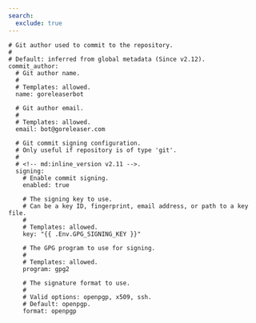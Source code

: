 ```yaml
---
search:
  exclude: true
---
```


    # Git author used to commit to the repository.
    #
    # Default: inferred from global metadata (Since v2.12).
    commit_author:
      # Git author name.
      #
      # Templates: allowed.
      name: goreleaserbot

      # Git author email.
      #
      # Templates: allowed.
      email: bot@goreleaser.com

      # Git commit signing configuration.
      # Only useful if repository is of type 'git'.
      #
      # <!-- md:inline_version v2.11 -->.
      signing:
        # Enable commit signing.
        enabled: true

        # The signing key to use.
        # Can be a key ID, fingerprint, email address, or path to a key file.
        #
        # Templates: allowed.
        key: "{{ .Env.GPG_SIGNING_KEY }}"

        # The GPG program to use for signing.
        #
        # Templates: allowed.
        program: gpg2

        # The signature format to use.
        #
        # Valid options: openpgp, x509, ssh.
        # Default: openpgp.
        format: openpgp
